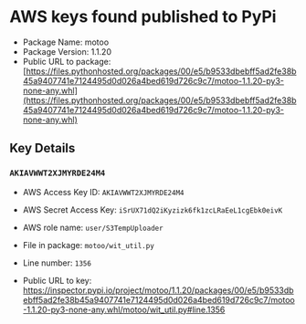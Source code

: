 # AWS keys found published to PyPi

* Package Name: motoo
* Package Version: 1.1.20
* Public URL to package: [https://files.pythonhosted.org/packages/00/e5/b9533dbebff5ad2fe38b45a9407741e7124495d0d026a4bed619d726c9c7/motoo-1.1.20-py3-none-any.whl](https://files.pythonhosted.org/packages/00/e5/b9533dbebff5ad2fe38b45a9407741e7124495d0d026a4bed619d726c9c7/motoo-1.1.20-py3-none-any.whl)

## Key Details

### `AKIAVWWT2XJMYRDE24M4`

* AWS Access Key ID: `AKIAVWWT2XJMYRDE24M4`
* AWS Secret Access Key: `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` 
* AWS role name: `user/S3TempUploader`
* File in package: `motoo/wit_util.py`
* Line number: `1356`

* Public URL to key: https://inspector.pypi.io/project/motoo/1.1.20/packages/00/e5/b9533dbebff5ad2fe38b45a9407741e7124495d0d026a4bed619d726c9c7/motoo-1.1.20-py3-none-any.whl/motoo/wit_util.py#line.1356



